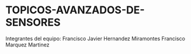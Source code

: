 # TOPICOS-AVANZADOS-DE-SENSORES

Integrantes del equipo:
Francisco Javier Hernandez Miramontes 
Francisco Marquez Martinez

